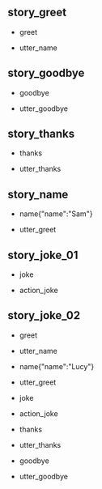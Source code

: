 ## story_greet  
* greet 
 - utter_name  
 
## story_goodbye
* goodbye
 - utter_goodbye

## story_thanks
* thanks
 - utter_thanks
 
## story_name
* name{"name":"Sam"}
 - utter_greet
 

## story_joke_01
* joke
 - action_joke
 
## story_joke_02
* greet
 - utter_name
* name{"name":"Lucy"}  
 - utter_greet
* joke
 - action_joke
* thanks
 - utter_thanks
* goodbye
 - utter_goodbye 